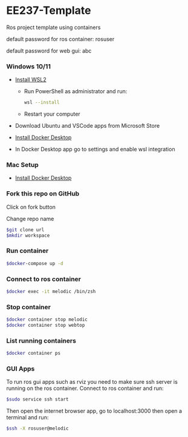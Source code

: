 # EE237-Template
Ros project template using containers

default password for ros container: rosuser

default password for web gui: abc


### Windows 10/11

* [Install WSL2](https://learn.microsoft.com/en-us/windows/wsl/install)

  * Run PowerShell as administrator and run:

    ```bash
    wsl --install
    ```

  * Restart your computer

* Download Ubuntu and VSCode apps from Microsoft Store

* [Install Docker Desktop](https://www.docker.com/products/docker-desktop/)

* In Docker Desktop app go to settings and enable wsl integration

### Mac Setup

* [Install Docker Desktop](https://www.docker.com/products/docker-desktop/)


### Fork this repo on GitHub
Click on fork button

Change repo name

```bash
$git clone url
$mkdir workspace
```

### Run container
```bash
$docker-compose up -d
```
### Connect to ros container
```bash
$docker exec -it melodic /bin/zsh
```
### Stop container
```bash
$docker container stop melodic
$docker container stop webtop
```

### List running containers
```bash
$docker container ps
```

### GUI Apps

To run ros gui apps such as rviz you need to make sure ssh server is running on the ros container.
Connect to ros container and run:

  ```bash
  $sudo service ssh start
  ```

Then open the internet browser app, go to localhost:3000 then open a terminal and run:

  ```bash
  $ssh -X rosuser@melodic
  ```


